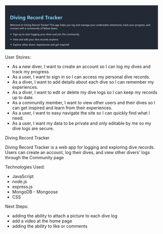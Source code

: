 ![App Screenshot](./assets/screenshot.png)

User Stoires: 
- As a new diver, I want to create an account so I can log my dives and track my progress.
- As a user, I want to sign in so I can access my personal dive records.
- As a diver, I want to add details about each dive so I can remember my experiences.
- As a diver, I want to edit or delete my dive logs so I can keep my records up to date.
- As a community member, I want to view other users and their dives so I can get inspired and learn from their experiences.
- As a user, I want to easy navigate the site so I can quickly find what I need.
- As a user, I want my data to be private and only editable by me so my dive logs are secure.


Diving Record Tracker

Diving Record Tracker is a web app for logging and exploring dive records.  
Users can create an account, log their dives,  and view other divers' logs through the Community page

Technologies Used:
- JavaScript
- node.js
- express.js
- MongoDB - Mongoose
- CSS

Next Steps:
- adding the ability to attach a picture to each dive log
- add a video at the home page
- adding the ability to like or comments

